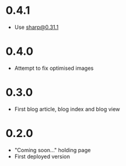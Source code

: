 # 0.4.1

- Use sharp@0.31.1

# 0.4.0

- Attempt to fix optimised images

# 0.3.0

- First blog article, blog index and blog view

# 0.2.0

- "Coming soon..." holding page
- First deployed version
